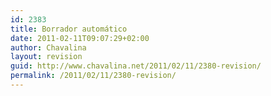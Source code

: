 ```yaml
---
id: 2383
title: Borrador automático
date: 2011-02-11T09:07:29+02:00
author: Chavalina
layout: revision
guid: http://www.chavalina.net/2011/02/11/2380-revision/
permalink: /2011/02/11/2380-revision/
---
```

